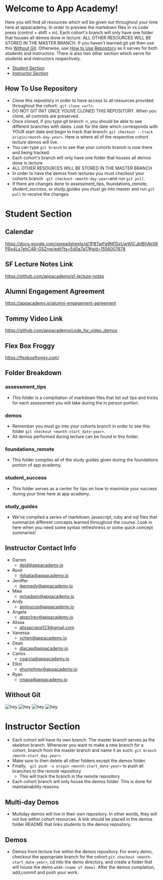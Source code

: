 # Welcome to App Academy! 

Here you will find all resources which will be given out throughout your time here at appacademy. In order to preview the markdown files in vs code press (control + shift + m). Each cohort's branch will only have one folder that houses all demos done in lecture. ALL OTHER RESOURCES WILL BE STORED IN THE MASTER BRANCH. If you haven't learned git yet then use this [Without Git](#without-git). Otherwise, use [How to Use Repository](#how-to-use-repository) as it serves for both students and instructors. There is also two other section which serve for students and instructors respectively. 

* [Student Section](#student-section)
* [Instructor Section](#instructor-section)

## How To Use Repository
* Clone this repository in order to have access to all resources provided throughout the cohort:``` git clone <url>```.
* DO NOT GIT INIT ONCE YOUVE CLONED THIS REPOSITORY. When you clone, all commits are preserved.
* Once cloned, if you type git branch -r, you should be able to see different branches with dates.  Look for the date which corresponds with YOUR start date and begin to track that branch: ```git checkout --track origin/<month-day-year>```. Here is where all of the respective cohort lecture demos will live.
* You can type ``` git branch ``` to see that your cohorts branch is now there and being tracked.
* Each cohort's branch will only have one folder that houses all demos done in lecture 
* ALL OTHER RESOURCES WILL BE STORED IN THE MASTER BRANCH 
* In order to have the demos from lectures you must checkout your cohorts branch ``` git checkout <month-day-year>```and run ```git pull```.
* If there are changes done to assessment_tips, foundations_remote, student_success, or study_guides you must go into master and run ```git pull``` to receive the changes.

# Student Section 
## Calendar 
https://docs.google.com/spreadsheets/d/1P8TwPa9M1SxUwWlCJktBhAk08PRx4Ls7ehC4R-G5Znw/edit?ts=5d0a7a17#gid=1556007678
## SF Lecture Notes Link 
https://github.com/appacademy/sf-lecture-notes
## Alumni Engagement Agreement
https://appacademy.io/alumni-engagement-agreement
## Tommy Video Link
https://github.com/appacademy/code_for_video_demos
## Flex Box Froggy
https://flexboxfroggy.com/

## Folder Breakdown  
### assessment_tips
* This folder is a compiliation of markdown files that list out tips and tricks for each assessment you will take during the in person portion.
### demos
* Remember you must go into your cohorts branch in order to see this folder ```git checkout <month-start_date-year>```.
* All demos performed during lecture can be found in this folder. 
### foundations_remote
* This folder compiles all of the study guides given during the foundations portion of app academy.
### student_success
* This folder serves as a center for tips on how to maximize your success during your time here at app academy. 
### study_guides
* We've compiled a series of markdown, javascript, ruby and sql files that summarize different concepts learned throughout the course.  Look in here when you need some syntax refreshness or some quick concept summaries!

## Instructor Contact Info 

* Darren 
    * deid@appacademy.io
* Ronil
    *  rbhatia@appacademy.io
* Jeniffer
    * jkennedy@appacademy.io
* Mike 
    * mmadsen@appacademy.io
* Andy 
    * aminucos@appacademy.io
* Angela 
    * atopchev@appacademy.io
* Alissa 
    * alissacrane123@gmail.com
* Vanessa
    * vchen@appacademy.io
* Dean 
    * dlacap@appacademy.io
* Carlos 
    * cgarcia@appacademy.io
* Elliot
    * ehumphrey@appacademy.io
* Ryan 
    * rmapa@appacademy.io
## Without Git
![hey](./assessment_tips/images/without_git1.png)
![hey](./assessment_tips/images/without_git2.png)
![hey](./assessment_tips/images/without_git3.png)
![hey](./assessment_tips/images/without_git4.png)

# Instructor Section

* Each cohort will have its own branch.  The master branch serves as the skeleton branch.  Whenever you want to make a new branch for a cohort, branch from the master branch and name it as such: ```git branch <month-start_day-year>```. 
* Make sure to then delete all other folders except the demos folder.
* Finally, ``` git push -u origin <month-start_date-year>``` to push all branches to the remote repository
    * This will track the branch in the remote repository 
* Each cohort branch will only house the demos folder. This is done for maintainability reasons.

## Multi-day Demos 
* Multiday demos will live in their own repository.  In other words, they will not live within cohort resources.  A link should be placed in the demos folder README that links students to the demos repository.

## Demos
*  Demos from lecture live within the demos repository.  For every demo, checkout the appropriate branch for the cohort ```git checkout <month-start_date-year>```, cd into the demo directory, and create a folder that will house the demo ``` wXdX-(name of demo) ```.  After the demos completion, add,commit and push your work.